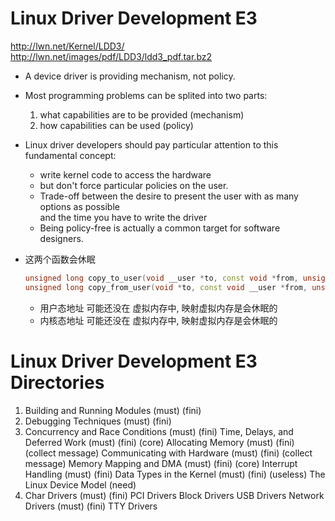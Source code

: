 # Linux Driver Development E3
http://lwn.net/Kernel/LDD3/
http://lwn.net/images/pdf/LDD3/ldd3_pdf.tar.bz2

+ A device driver is providing mechanism, not policy.
+ Most programming problems can be splited into two parts:
    1. what capabilities are to be provided (mechanism)
    2. how capabilities can be used (policy)

+ Linux driver developers should pay particular attention to this fundamental concept:
    + write kernel code to access the hardware
    + but don't force particular policies on the user.
    + Trade-off between the desire to present the user with as many options as possible</br>
      and the time you have to write the driver
    + Being policy-free is actually a common target for software designers.

+ 这两个函数会休眠
    ```c++
    unsigned long copy_to_user(void __user *to, const void *from, unsigned long count);
    unsigned long copy_from_user(void *to, const void __user *from, unsigned long count);
    ```
    + 用户态地址 可能还没在 虚拟内存中, 映射虚拟内存是会休眠的
    + 内核态地址 可能还没在 虚拟内存中, 映射虚拟内存是会休眠的

# Linux Driver Development E3 Directories
1. Building and Running Modules      (must) (fini)
2. Debugging Techniques              (must) (fini)
3. Concurrency and Race Conditions   (must) (fini)
    Time, Delays, and Deferred Work  (must) (fini) (core)
    Allocating Memory                (must) (fini) (collect message)
    Communicating with Hardware      (must) (fini) (collect message)
    Memory Mapping and DMA           (must) (fini) (core)
    Interrupt Handling               (must) (fini)
    Data Types in the Kernel         (must) (fini) (useless)
    The Linux Device Model           (need)
4. Char Drivers                      (must) (fini)
   PCI Drivers
   Block Drivers
   USB Drivers
   Network Drivers                   (must) (fini)
   TTY Drivers